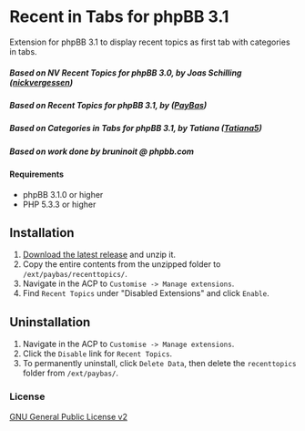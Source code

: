 Recent in Tabs for phpBB 3.1
============

Extension for phpBB 3.1 to display recent topics as first tab with categories in tabs.

##### Based on NV Recent Topics for phpBB 3.0, by Joas Schilling ([nickvergessen](https://github.com/nickvergessen))
##### Based on Recent Topics for phpBB 3.1, by ([PayBas](https://github.com/PayBas))
##### Based on Categories in Tabs for phpBB 3.1, by Tatiana ([Tatiana5](https://github.com/Tatiana5))
##### Based on work done by bruninoit @ phpbb.com 

#### Requirements
- phpBB 3.1.0 or higher
- PHP 5.3.3 or higher

## Installation
1. [Download the latest release](https://github.com/nachtelb/RecentTopics/tree/recent-in-tabs) and unzip it.
2. Copy the entire contents from the unzipped folder to `/ext/paybas/recenttopics/`.
3. Navigate in the ACP to `Customise -> Manage extensions`.
4. Find `Recent Topics` under "Disabled Extensions" and click `Enable`.

## Uninstallation
1. Navigate in the ACP to `Customise -> Manage extensions`.
2. Click the `Disable` link for `Recent Topics`.
3. To permanently uninstall, click `Delete Data`, then delete the `recenttopics` folder from `/ext/paybas/`.

### License
[GNU General Public License v2](http://opensource.org/licenses/GPL-2.0)

